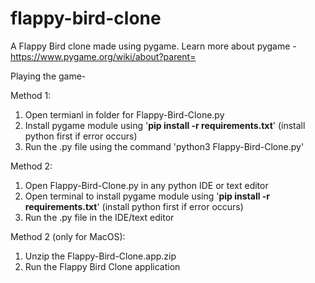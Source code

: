 # flappy-bird-clone

A Flappy Bird clone made using pygame.
Learn more about pygame - https://www.pygame.org/wiki/about?parent=

Playing the game-

Method 1:
1) Open termianl in folder for Flappy-Bird-Clone.py
2) Install pygame module using '**pip install -r requirements.txt**' (install python first if error occurs)
3) Run the .py file using the command 'python3 Flappy-Bird-Clone.py'

Method 2:
1) Open Flappy-Bird-Clone.py in any python IDE or text editor
2) Open terminal to install pygame module using '**pip install -r requirements.txt**' (install python first if error occurs)
3) Run the .py file in the IDE/text editor

Method 2 (only for MacOS):
1) Unzip the Flappy-Bird-Clone.app.zip
2) Run the Flappy Bird Clone application

 
